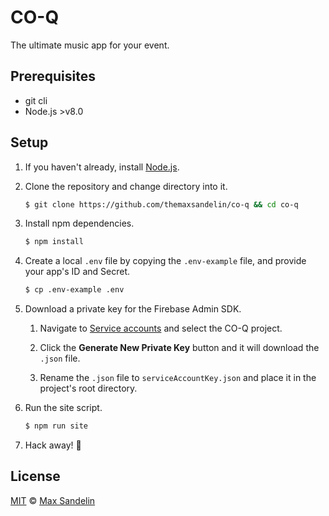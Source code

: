 # CO-Q
The ultimate music app for your event.

## Prerequisites
- git cli
- Node.js >v8.0

## Setup
1. If you haven't already, install [Node.js](https://nodejs.org/dist/v8.6.0/node-v8.6.0.pkg).

2. Clone the repository and change directory into it.
    ```bash
    $ git clone https://github.com/themaxsandelin/co-q && cd co-q
    ```
3. Install npm dependencies.
    ```bash
    $ npm install
    ```
4. Create a local `.env` file by copying the `.env-example` file, and provide your app's ID and Secret.
    ```bash
    $ cp .env-example .env
    ```
5. Download a private key for the Firebase Admin SDK.

    1. Navigate to [Service accounts](https://console.firebase.google.com/project/_/settings/serviceaccounts/adminsdk) and select the CO-Q project.

    2. Click the **Generate New Private Key** button and it will download the `.json` file.

    3. Rename the `.json` file to `serviceAccountKey.json` and place it in the project's root directory.


6. Run the site script.
    ```bash
    $ npm run site
    ```

7. Hack away! 🎉


## License
[MIT](LICENSE) © [Max Sandelin](https://github.com/themaxsandelin)
